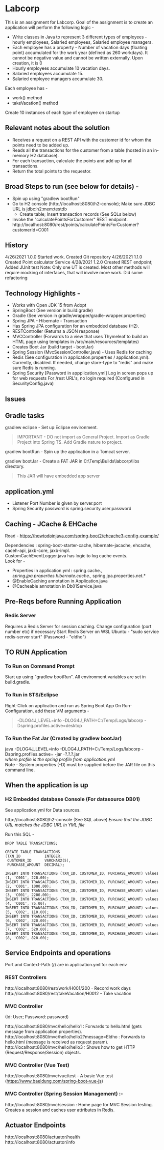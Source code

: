 # Labcorp

This is an assignment for Labcorp. Goal of the assignment is to create an application will perform the following logic -

- Write classes in Java to represent 3 different types of employees - hourly employees, Salaried employees, Salaried employee managers.
- Each employee has a property - Number of vacation days (floating point) accumulated for the work year (defined as 260 workdays). 
  It cannot be negative value and cannot be written externally. Upon creation, it is 0
- Hourly employees accumulate 10 vacation days.
- Salaried employees accumulate 15.
- Salaried employee managers accumulate 30.

Each employee has -
- work() method
- takeVacation() method 

Create 10 instances of each type of employee on startup



## Relevant notes about the solution

- Receives a request on a REST API with the customer id for whom the points need to be added up. 
- Reads all the transactions for the customer from a table (hosted in an in-memory H2 database).
- For each transaction, calculate the points and add up for all transactions.
- Return the total points to the requestor.

## Broad Steps to run (see below for details) - 

- Spin up using "gradlew bootRun"
- Go to H2 console (http://localhost:8080/h2-console); Make sure JDBC URL is jdbc:h2:mem:testdb
  - Create table; Insert transaction records (See SQLs below)
- Invoke the "calculatePointsForCustomer" REST endpoint.
  http://localhost:8080/rest/points/calculatePointsForCustomer?customerId=C001

## History

4/26/2021  1.0.0   Started work. Created Git repository
4/26/2021  1.1.0   Created Point calculator Service
4/28/2021  1.2.0   Created REST endpoint; Added JUnit test 
                   Note: Only one UT is created. Most other methods will require mocking of interfaces, that will involve more work.
                   Did some refactoring

## Technology Highlights -

- Works with Open JDK 15 from Adopt
- SpringBoot (See version in build.gradle)
- Gradle (See version in gradle/wrapper/gradle-wrapper.properties)
- Spring JPA - Hibernate - Transaction
- Has Spring JPA configuration for an embedded database (H2).
- RESTController (Returns a JSON response)
- MVCController (Forwards to a view that uses Thymeleaf to build an HTML page using templates in /src/main/resources/templates)
- Creates Boot Jar (build target - bootJar)
- Spring Session (MvcSessionController.java) - Uses Redis for caching
- Redis (See configuration in application.properties / application.yml).
  Currently, disabled. If needed, change store-type to "redis" and make sure Redis is running.
- Spring Security [Password in appplication.yml]
    Log in screen pops up for web requests
    For /rest URL's, no login required (Configured in SecurityConfig.java)

## Issues

## Gradle tasks

gradlew eclipse  - Set up Eclipse environment. 
>IMPORTANT - DO not import as General Project.
>Import as Gradle Project into Spring TS. Add Gradle nature to project. 

gradlew bootRun  - Spin up the application in a Tomcat server. 

gradlew bootJar - Create a FAT JAR in C:\Temp\Builds\labcorp\libs directory. 
>This JAR will have embedded app server

## application.yml

- Listener Port Number is given by server.port
- Spring Security password is spring.security.user.password

## Caching - JCache & EHCache

Read - https://howtodoinjava.com/spring-boot2/ehcache3-config-example/

Dependencies : spring-boot-starter-cache, hibernate-jacache, ehcache, caceh-api, jaxb-core, jaxb-impl.  
CustomCachEventLogger.java has logic to log cache events.  
Look for -

- Properties in application.yml : spring.cache.*, spring.jpa.properties.hibernate.cache.*, spring.jpa.properties.net.*
- @EnableCaching annotation in Application.java
- @Cacheable annotation in Db01Service.java
  
## Pre-Reqs before Running Application

### Redis Server

Requires a Redis Server for session caching. Change configuration (port number etc) if necessary
Start Redis Server on WSL Ubuntu - "sudo service redis-server start"  (Password - "eldho")

## TO RUN Application

### To Run on Command Prompt

Start up using "gradlew bootRun". All environment variables are set in build.gradle.

### To Run in STS/Eclipse

Right-Click on application and run as Spring Boot App
On Run-Configuration, add these VM arguments - 
>-DLOG4J_LEVEL=info -DLOG4J_PATH=C:/Temp/Logs/labcorp -Dspring.profiles.active=desktop

### To Run the Fat Jar (Created by gradlew bootJar)

java -DLOG4J_LEVEL=info -DLOG4J_PATH=C:/Temp/Logs/labcorp -Dspring.profiles.active=<profile> -jar <projectName>-?.?.?.jar   
*where profile is the spring profile from application.yml*  
Note - System properties (-D) must be supplied before the JAR file on this command line.


## When the application is up

### H2 Embedded database Console (For datasource DB01)

See application.yml for Data sources.

http://localhost:8080/h2-console  (See SQL above)
*Ensure that the JDBC URL matches the JDBC URL in YML file*  

Run this SQL -

    DROP TABLE TRANSACTIONS;

    CREATE TABLE TRANSACTIONS
    (TXN_ID           INTEGER,
     CUSTOMER_ID      VARCHAR2(5),
     PURCHASE_AMOUNT  DECIMAL);

    INSERT INTO TRANSACTIONS (TXN_ID, CUSTOMER_ID, PURCHASE_AMOUNT) values (1, 'C001', 220.00);
    INSERT INTO TRANSACTIONS (TXN_ID, CUSTOMER_ID, PURCHASE_AMOUNT) values (2, 'C001', 1000.00);
    INSERT INTO TRANSACTIONS (TXN_ID, CUSTOMER_ID, PURCHASE_AMOUNT) values (3, 'C001', 2200.00);
    INSERT INTO TRANSACTIONS (TXN_ID, CUSTOMER_ID, PURCHASE_AMOUNT) values (4, 'C001', 75.00);
    INSERT INTO TRANSACTIONS (TXN_ID, CUSTOMER_ID, PURCHASE_AMOUNT) values (5, 'C002', 110.00);
    INSERT INTO TRANSACTIONS (TXN_ID, CUSTOMER_ID, PURCHASE_AMOUNT) values (6, 'C002', 320.00);
    INSERT INTO TRANSACTIONS (TXN_ID, CUSTOMER_ID, PURCHASE_AMOUNT) values (7, 'C002', 520.00);
    INSERT INTO TRANSACTIONS (TXN_ID, CUSTOMER_ID, PURCHASE_AMOUNT) values (8, 'C002', 820.00);

## Service Endpoints and operations

Port and Context-Path (/) are in application.yml for each env

### REST Controllers

http://localhost:8080/rest/work/H001/200     	- Record work days
http://localhost:8080/rest/takeVacation/H0012 	- Take vacation

### MVC Controller

(Id: User; Password: password)

http://localhost:8080/mvc/hello/hello1 : Forwards to hello.html (gets message from application.properties).  
http://localhost:8080/mvc/hello/hello2?message=Eldho : Forwards to hello.html (message is received as request param).  
http://localhost:8080/mvc/hello/hello3 : Shows how to get HTTP (Request/Response/Session) objects.  

### MVC Controller (Vue Test)

http://localhost:8080/mvc/vue/test - A basic Vue test (https://www.baeldung.com/spring-boot-vue-js)

### MVC Controller (Spring Session Management) :-

http://localhost:8080/mvc/session : Home page for MVC Session testing. Creates a session and caches user attributes in Redis.  

## Actuator Endpoints

http://localhost:8080/actuator/health  
http://localhost:8080/actuator/info  
